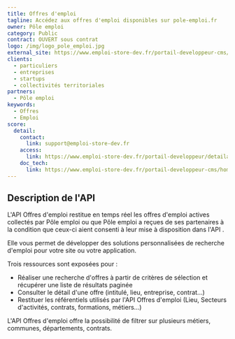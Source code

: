 ```yaml
---
title: Offres d'emploi
tagline: Accédez aux offres d'emploi disponibles sur pole-emploi.fr
owner: Pôle emploi
category: Public
contract: OUVERT sous contrat
logo: /img/logo_pole_emploi.jpg
external_site: https://www.emploi-store-dev.fr/portail-developpeur-cms/home/catalogue-des-api/documentation-des-api/api/api-offres-demploi-v2.html
clients:
  - particuliers
  - entreprises
  - startups
  - collectivités territoriales
partners:
  - Pôle emploi
keywords:
  - Offres
  - Emploi
score:
  detail:
    contact:
      link: support@emploi-store-dev.fr
    access:
      link: https://www.emploi-store-dev.fr/portail-developpeur/detailapicatalogue/5ba49d55243a5f9d2c5064a2
    doc_tech:
      link: https://www.emploi-store-dev.fr/portail-developpeur-cms/home/catalogue-des-api/documentation-des-api/api/api-offres-demploi-v2.html
---
```


## Description de l'API

L'API Offres d'emploi restitue en temps réel les offres d'emploi actives collectés par Pôle emploi ou que Pôle emploi a reçues de ses partenaires à la condition que ceux-ci aient consenti à leur mise à disposition dans l'API .

Elle vous permet de développer des solutions personnalisées de recherche d'emploi pour votre site ou votre application.

Trois ressources sont exposées pour :
- Réaliser une recherche d'offres à partir de critères de sélection et récupérer une liste de résultats paginée
- Consulter le détail d'une offre (intitulé, lieu,  entreprise, contrat...)
- Restituer les référentiels utilisés par l'API Offres d'emploi (Lieu, Secteurs d'activités, contrats, formations, métiers...)

L'API Offres d'emploi offre la possibilité de filtrer sur plusieurs métiers, communes, départements, contrats.
